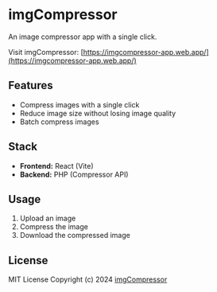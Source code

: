 # imgCompressor
An image compressor app with a single click.

Visit imgCompressor: [https://imgcompressor-app.web.app/](https://imgcompressor-app.web.app/)

## Features

- Compress images with a single click
- Reduce image size without losing image quality
- Batch compress images

## Stack

- **Frontend:** React (Vite)
- **Backend:** PHP (Compressor API)

## Usage

1. Upload an image
2. Compress the image
3. Download the compressed image

## License

MIT License Copyright (c) 2024 [imgCompressor](https://github.com/imgCompressor)
